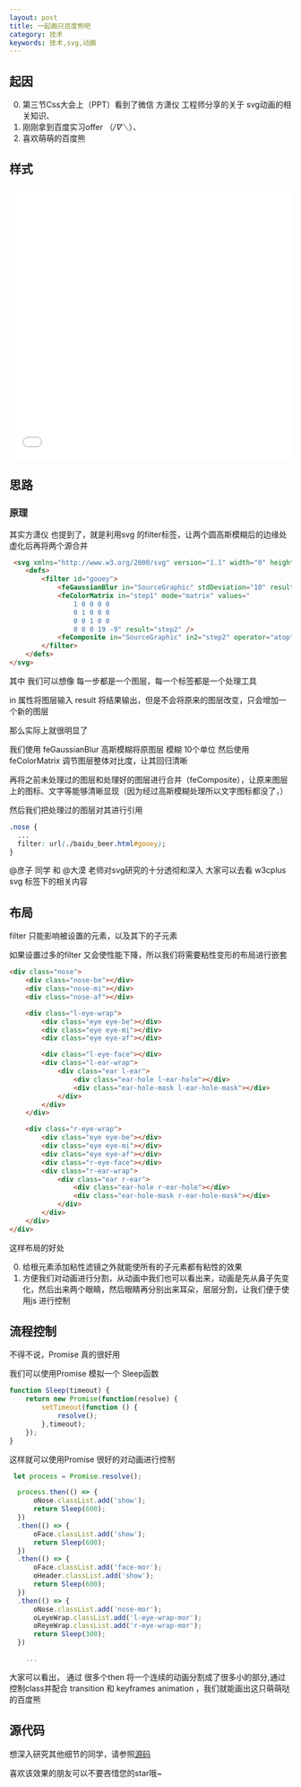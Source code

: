 ```yaml
---
layout: post
title: 一起画只百度熊吧
category: 技术
keywords: 技术,svg,动画
---
```


## 起因

0. 第三节Css大会上（PPT）看到了微信 方潇仪 工程师分享的关于 svg动画的相关知识、
1. 刚刚拿到百度实习offer （*/∇＼*）、
2. 喜欢萌萌的百度熊

## 样式

<iframe height='486' scrolling='no' title='rWBKJp' src='//codepen.io/bilibiliou/embed/JEmyJo/?height=507&theme-id=0&default-tab=result&embed-version=2' frameborder='no' allowtransparency='true' allowfullscreen='true' style='width: 100%;'>See the Pen <a href='http://codepen.io/bilibiliou/pen/rWBKJp/'>rWBKJp</a> by Owen (<a href='http://codepen.io/bilibiliou'>@bilibiliou</a>) on <a href='http://codepen.io'>CodePen</a>.
</iframe>

## 思路

### 原理

其实方潇仪 也提到了，就是利用svg 的filter标签，让两个圆高斯模糊后的边缘处虚化后再将两个源合并

```html
 <svg xmlns="http://www.w3.org/2000/svg" version="1.1" width="0" height="0">
    <defs>
        <filter id="gooey">
            <feGaussianBlur in="SourceGraphic" stdDeviation="10" result="step1"/>
            <feColorMatrix in="step1" mode="matrix" values="
                1 0 0 0 0
                0 1 0 0 0
                0 0 1 0 0  
                0 0 0 19 -9" result="step2" />
            <feComposite in="SourceGraphic" in2="step2" operator="atop"/>
        </filter>
    </defs>
</svg>
```

其中 我们可以想像 每一步都是一个图层，每一个标签都是一个处理工具

in 属性将图层输入 result 将结果输出，但是不会将原来的图层改变，只会增加一个新的图层

那么实际上就很明显了

我们使用 feGaussianBlur 高斯模糊将原图层 模糊 10个单位
然后使用 feColorMatrix 调节图层整体对比度，让其回归清晰

再将之前未处理过的图层和处理好的图层进行合并（feComposite），让原来图层上的图标、文字等能够清晰显现（因为经过高斯模糊处理所以文字图标都没了，）

然后我们把处理过的图层对其进行引用

```css
.nose {
  ...
  filter: url(./baidu_beer.html#gooey);
}
```

@彦子 同学 和 @大漠 老师对svg研究的十分透彻和深入 大家可以去看 w3cplus svg 标签下的相关内容

## 布局

filter 只能影响被设置的元素，以及其下的子元素

如果设置过多的filter 又会使性能下降，所以我们将需要粘性变形的布局进行嵌套

```html
<div class="nose">
    <div class="nose-be"></div>
    <div class="nose-mi"></div>
    <div class="nose-af"></div>

    <div class="l-eye-wrap">
        <div class="eye eye-be"></div>
        <div class="eye eye-mi"></div>
        <div class="eye eye-af"></div>

        <div class="l-eye-face"></div>
        <div class="l-ear-wrap">
            <div class="ear l-ear">
                <div class="ear-hole l-ear-hole"></div>
                <div class="ear-hole-mask l-ear-hole-mask"></div>
            </div>
        </div>
    </div>

    <div class="r-eye-wrap">
        <div class="eye eye-be"></div>
        <div class="eye eye-mi"></div>
        <div class="eye eye-af"></div>
        <div class="r-eye-face"></div>
        <div class="r-ear-wrap">
            <div class="ear r-ear">
                <div class="ear-hole r-ear-hole"></div>
                <div class="ear-hole-mask r-ear-hole-mask"></div>
            </div>
        </div>
    </div>
</div>
```

这样布局的好处

0. 给根元素添加粘性滤镜之外就能使所有的子元素都有粘性的效果
1. 方便我们对动画进行分割，从动画中我们也可以看出来，动画是先从鼻子先变化，然后出来两个眼睛，然后眼睛再分别出来耳朵，层层分割，让我们便于使用js 进行控制

## 流程控制

不得不说，Promise 真的很好用

我们可以使用Promise 模拟一个 Sleep函数

```js
function Sleep(timeout) {
    return new Promise(function(resolve) {
        setTimeout(function () {
            resolve();
        },timeout);
    });
}
```

这样就可以使用Promise 很好的对动画进行控制

```js
 let process = Promise.resolve();

  process.then(() => {
      oNose.classList.add('show');
      return Sleep(600);
  })
  .then(() => {
      oFace.classList.add('show');
      return Sleep(600);
  })
  .then(() => {
      oFace.classList.add('face-mor');
      oHeader.classList.add('show');
      return Sleep(600);
  })
  .then(() => {
      oNose.classList.add('nose-mor');
      oLeyeWrap.classList.add('l-eye-wrap-mor');
      oReyeWrap.classList.add('r-eye-wrap-mor');
      return Sleep(300);
  })

    ...
```

大家可以看出， 通过 很多个then 将一个连续的动画分割成了很多小的部分,通过控制class并配合 transition 和 keyframes animation ，我们就能画出这只萌萌哒的百度熊

## 源代码

想深入研究其他细节的同学，请参照[源码](https://github.com/bilibiliou/animations)

喜欢该效果的朋友可以不要吝惜您的star哦~